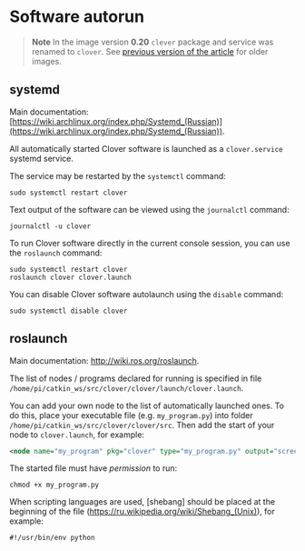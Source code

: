 Software autorun
===

> **Note** In the image version **0.20** `clever` package and service was renamed to `clover`. See [previous version of the article](https://github.com/CopterExpress/clover/blob/v0.19/docs/en/autolaunch.md) for older images.

systemd
---

Main documentation: [https://wiki.archlinux.org/index.php/Systemd_(Russian)](https://wiki.archlinux.org/index.php/Systemd_(Russian)).

All automatically started Clover software is launched as a `clover.service` systemd service.

The service may be restarted by the `systemctl` command:

```(bash)
sudo systemctl restart clover
```

Text output of the software can be viewed using the `journalctl` command:

```(bash)
journalctl -u clover
```

To run Clover software directly in the current console session, you can use the `roslaunch` command:

```(bash)
sudo systemctl restart clover
roslaunch clover clover.launch
```

You can disable Clover software autolaunch using the `disable` command:

```(bash)
sudo systemctl disable clover
```

roslaunch
---

Main documentation: http://wiki.ros.org/roslaunch.

The list of nodes / programs declared for running is specified in file `/home/pi/catkin_ws/src/clover/clover/launch/clover.launch`.

You can add your own node to the list of automatically launched ones. To do this, place your executable file (e.g. `my_program.py`) into folder `/home/pi/catkin_ws/src/clover/clover/src`. Then add the start of your node to `clover.launch`, for example:

```xml
<node name="my_program" pkg="clover" type="my_program.py" output="screen"/>
```

The started file must have *permission* to run:

```(bash)
chmod +x my_program.py
```

When scripting languages are used, [shebang] should be placed at the beginning of the file (https://ru.wikipedia.org/wiki/Shebang_(Unix)), for example:

```(bash)
#!/usr/bin/env python
```
